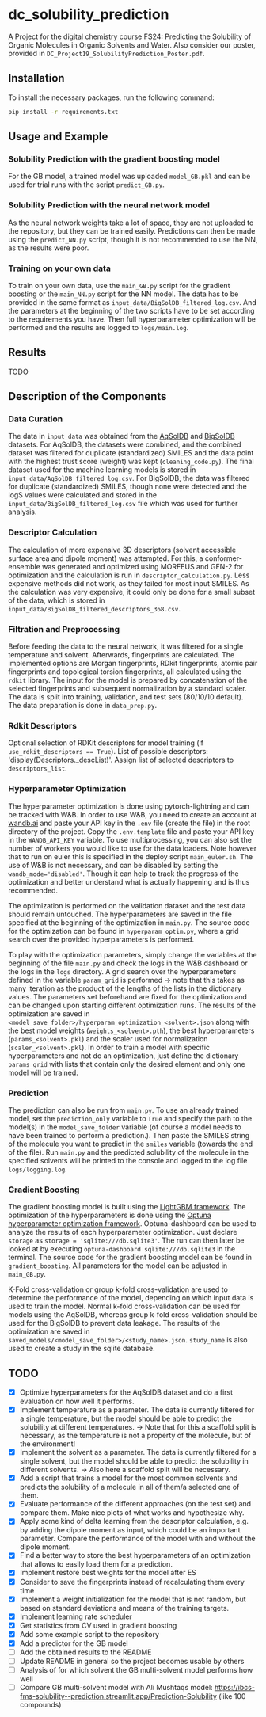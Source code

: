 # dc_solubility_prediction

A Project for the digital chemistry course FS24: Predicting the Solubility of Organic Molecules in Organic Solvents and Water. Also consider our poster, provided in `DC_Project19_SolubilityPrediction_Poster.pdf`.

## Installation

To install the necessary packages, run the following command:

```bash
pip install -r requirements.txt
```

## Usage and Example

### Solubility Prediction with the gradient boosting model

For the GB model, a trained model was uploaded `model_GB.pkl` and can be used for trial runs with the script `predict_GB.py`.

### Solubility Prediction with the neural network model

As the neural network weights take a lot of space, they are not uploaded to the repository, but they can be trained easily. Predictions can then be made using the `predict_NN.py` script, though it is not recommended to use the NN, as the results were poor.

### Training on your own data

To train on your own data, use the `main_GB.py` script for the gradient boosting or the `main_NN.py` script for the NN model. The data has to be provided in the same format as `input_data/BigSolDB_filtered_log.csv`. And the parameters at the beginning of the two scripts have to be set according to the requirements you have. Then full hyperparameter optimization will be performed and the results are logged to `logs/main.log`.

## Results

TODO

## Description of the Components

### Data Curation

The data in `input_data` was obtained from the [AqSolDB](https://doi.org/10.1186/s13321-023-00752-6 ) and [BigSolDB](https://doi.org/10.26434/chemrxiv-2023-qqslt) datasets. For AqSolDB, the datasets were combined, and the combined dataset was filtered for duplicate (standardized) SMILES and the data point with the highest trust score (weight) was kept (`cleaning_code.py`). The final dataset used for the machine learning models is stored in `input_data/AqSolDB_filtered_log.csv`. For BigSolDB, the data was filtered for duplicate (standardized) SMILES, though none were detected and the logS values were calculated and stored in the `input_data/BigSolDB_filtered_log.csv` file which was used for further analysis.

### Descriptor Calculation

The calculation of more expensive 3D descriptors (solvent accessible surface area and dipole moment) was attempted. For this, a conformer-ensemble was generated and optimized using MORFEUS and GFN-2 for optimization and the calculation is run in `descriptor_calculation.py`. Less expensive methods did not work, as they failed for most input SMILES. As the calculation was very expensive, it could only be done for a small subset of the data, which is stored in `input_data/BigSolDB_filtered_descriptors_368.csv`.

### Filtration and Preprocessing

Before feeding the data to the neural network, it was filtered for a single temperature and solvent. Afterwards, fingerprints are calculated. The implemented options are Morgan fingerprints, RDkit fingerprints, atomic pair fingerprints and topological torsion fingerprints, all calculated using the `rdkit` library. The input for the model is prepared by concatenation of the selected fingerprints and subsequent normalization by a standard scaler. The data is split into training, validation, and test sets (80/10/10 default). The data preparation is done in `data_prep.py`.

### Rdkit Descriptors

Optional selection of RDKit descriptors for model training (if `use_rdkit_descriptors == True`). List of possible descriptors: 'display(Descriptors._descList)'. Assign list of selected descriptors to `descriptors_list`.

### Hyperparameter Optimization

The hyperparameter optimization is done using pytorch-lightning and can be tracked with W&B. In order to use W&B, you need to create an account at [wandb.ai](https://wandb.ai/) and paste your API key in the `.env` file (create the file) in the root directory of the project. Copy the `.env.template` file and paste your API key in the `WANDB_API_KEY` variable. To use multiprocessing, you can also set the number of workers you would like to use for the data loaders. Note however that to run on euler this is specified in the deploy script `main_euler.sh`. The use of W&B is not necessary, and can be disabled by setting the `wandb_mode='disabled'`. Though it can help to track the progress of the optimization and better understand what is actually happening and is thus recommended.

The optimization is performed on the validation dataset and the test data should remain untouched. The hyperparameters are saved in the file specified at the beginning of the optimization in `main.py`. The source code for the optimization can be found in `hyperparam_optim.py`, where a grid search over the provided hyperparameters is performed.

To play with the optimization parameters, simply change the variables at the beginning of the file `main.py` and check the logs in the W&B dashboard or the logs in the `logs` directory. A grid search over the hyperparameters defined in the variable `param_grid` is performed -> note that this takes as many iteration as the product of the lengths of the lists in the dictionary values. The parameters set beforehand are fixed for the optimization and can be changed upon starting different optimization runs. The results of the optimization are saved in `<model_save_folder>/hyperparam_optimization_<solvent>.json` along with the best model weights (`weights_<solvent>.pth`), the best hyperparameters (`params_<solvent>.pkl`) and the scaler used for normalization (`scaler_<solvent>.pkl`). In order to train a model with specific hyperparameters and not do an optimization, just define the dictionary `params_grid` with lists that contain only the desired element and only one model will be trained.

### Prediction

The prediction can also be run from `main.py`. To use an already trained model, set the `prediction_only` variable to `True` and specify the path to the model(s) in the `model_save_folder` variable (of course a model needs to have been trained to perform a prediction.). Then paste the SMILES string of the molecule you want to predict in the `smiles` variable (towards the end of the file). Run `main.py` and the predicted solubility of the molecule in the specified solvents will be printed to the console and logged to the log file `logs/logging.log`.

### Gradient Boosting

The gradient boosting model is built using the [LightGBM framework](https://lightgbm.readthedocs.io/en/stable/). The optimization of the hyperparameters is done using the [Optuna hyperparameter optimization framework](https://optuna.org/). Optuna-dashboard can be used to analyze the results of each hyperparameter optimization. Just declare `storage` as `storage = 'sqlite:///db.sqlite3'`. The run can then later be looked at by executing `optuna-dashboard sqlite:///db.sqlite3` in the terminal. The source code for the gradient boosting model can be found in `gradient_boosting`. All parameters for the model can be adjusted in `main_GB.py`.

K-Fold cross-validation or group k-fold cross-validation are used to determine the performance of the model, depending on which input data is used to train the model. Normal k-fold cross-validation can be used for models using the AqSolDB, whereas group k-fold cross-validation should be used for the BigSolDB to prevent data leakage. The results of the optimization are saved in `saved_models/<model_save_folder>/<study_name>.json`. `study_name` is also used to create a study in the sqlite database.

## TODO

- [x] Optimize hyperparameters for the AqSolDB dataset and do a first evaluation on how well it performs.
- [x] Implement temperature as a parameter. The data is currently filtered for a single temperature, but the model should be able to predict the solubility at different temperatures. -> Note that for this a scaffold split is necessary, as the temperature is not a property of the molecule, but of the environment!
- [x] Implement the solvent as a parameter. The data is currently filtered for a single solvent, but the model should be able to predict the solubility in different solvents. -> Also here a scaffold split will be necessary.
- [x] Add a script that trains a model for the most common solvents and predicts the solubility of a molecule in all of them/a selected one of them.
- [x] Evaluate performance of the different approaches (on the test set) and compare them. Make nice plots of what works and hypothesize why.
- [x] Apply some kind of delta learning from the descriptor calculation, e.g. by adding the dipole moment as input, which could be an important parameter. Compare the performance of the model with and without the dipole moment.
- [x] Find a better way to store the best hyperparameters of an optimization that allows to easily load them for a prediction.
- [x] Implement restore best weights for the model after ES
- [x] Consider to save the fingerprints instead of recalculating them every time
- [x] Implement a weight initialization for the model that is not random, but based on standard deviations and means of the training targets.
- [x] Implement learning rate scheduler
- [x] Get statistics from CV used in gradient boosting
- [x] Add some example script to the repository
- [x] Add a predictor for the GB model
- [ ] Add the obtained results to the README
- [ ] Update README in general so the project becomes usable by others
- [ ] Analysis of for which solvent the GB multi-solvent model performs how well
- [ ] Compare GB multi-solvent model with Ali Mushtaqs model: https://ibcs-fms-solubility--prediction.streamlit.app/Prediction-Solubility (like 100 compounds)
